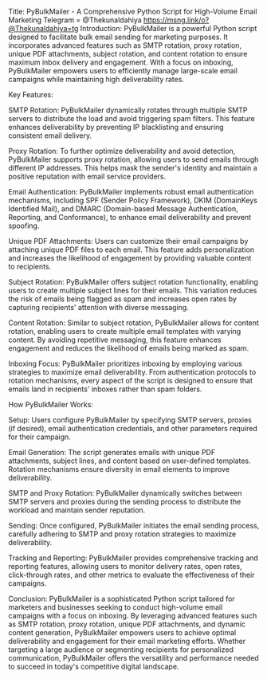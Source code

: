 
Title: PyBulkMailer - A Comprehensive Python Script for High-Volume Email Marketing
Telegram = @Thekunaldahiya
https://msng.link/o?@Thekunaldahiya=tg
Introduction:
PyBulkMailer is a powerful Python script designed to facilitate bulk email sending for marketing purposes. It incorporates advanced features such as SMTP rotation, proxy rotation, unique PDF attachments, subject rotation, and content rotation to ensure maximum inbox delivery and engagement. With a focus on inboxing, PyBulkMailer empowers users to efficiently manage large-scale email campaigns while maintaining high deliverability rates.

Key Features:

SMTP Rotation:
PyBulkMailer dynamically rotates through multiple SMTP servers to distribute the load and avoid triggering spam filters. This feature enhances deliverability by preventing IP blacklisting and ensuring consistent email delivery.

Proxy Rotation:
To further optimize deliverability and avoid detection, PyBulkMailer supports proxy rotation, allowing users to send emails through different IP addresses. This helps mask the sender's identity and maintain a positive reputation with email service providers.

Email Authentication:
PyBulkMailer implements robust email authentication mechanisms, including SPF (Sender Policy Framework), DKIM (DomainKeys Identified Mail), and DMARC (Domain-based Message Authentication, Reporting, and Conformance), to enhance email deliverability and prevent spoofing.

Unique PDF Attachments:
Users can customize their email campaigns by attaching unique PDF files to each email. This feature adds personalization and increases the likelihood of engagement by providing valuable content to recipients.

Subject Rotation:
PyBulkMailer offers subject rotation functionality, enabling users to create multiple subject lines for their emails. This variation reduces the risk of emails being flagged as spam and increases open rates by capturing recipients' attention with diverse messaging.

Content Rotation:
Similar to subject rotation, PyBulkMailer allows for content rotation, enabling users to create multiple email templates with varying content. By avoiding repetitive messaging, this feature enhances engagement and reduces the likelihood of emails being marked as spam.

Inboxing Focus:
PyBulkMailer prioritizes inboxing by employing various strategies to maximize email deliverability. From authentication protocols to rotation mechanisms, every aspect of the script is designed to ensure that emails land in recipients' inboxes rather than spam folders.

How PyBulkMailer Works:

Setup:
Users configure PyBulkMailer by specifying SMTP servers, proxies (if desired), email authentication credentials, and other parameters required for their campaign.

Email Generation:
The script generates emails with unique PDF attachments, subject lines, and content based on user-defined templates. Rotation mechanisms ensure diversity in email elements to improve deliverability.

SMTP and Proxy Rotation:
PyBulkMailer dynamically switches between SMTP servers and proxies during the sending process to distribute the workload and maintain sender reputation.

Sending:
Once configured, PyBulkMailer initiates the email sending process, carefully adhering to SMTP and proxy rotation strategies to maximize deliverability.

Tracking and Reporting:
PyBulkMailer provides comprehensive tracking and reporting features, allowing users to monitor delivery rates, open rates, click-through rates, and other metrics to evaluate the effectiveness of their campaigns.

Conclusion:
PyBulkMailer is a sophisticated Python script tailored for marketers and businesses seeking to conduct high-volume email campaigns with a focus on inboxing. By leveraging advanced features such as SMTP rotation, proxy rotation, unique PDF attachments, and dynamic content generation, PyBulkMailer empowers users to achieve optimal deliverability and engagement for their email marketing efforts. Whether targeting a large audience or segmenting recipients for personalized communication, PyBulkMailer offers the versatility and performance needed to succeed in today's competitive digital landscape.

